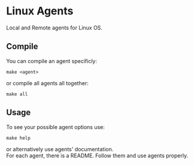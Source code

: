 # Linux Agents

Local and Remote agents for Linux OS.

## Compile

You can compile an agent specificly:

    make <agent>

or compile all agents all together:

    make all

## Usage

To see your possible agent options use:

    make help

or alternatively use agents' documentation.  
For each agent, there is a README. Follow them and use agents properly.
